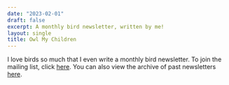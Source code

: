 ```yaml
---
date: "2023-02-01"
draft: false
excerpt: A monthly bird newsletter, written by me!
layout: single
title: Owl My Children
---
```

I love birds so much that I even write a monthly bird newsletter. To join the mailing list, click [here](https://tinyletter.com/hollybirds). You can also view the archive of past newsletters [here](https://tinyletter.com/hollybirds/archive).